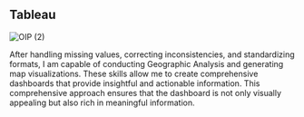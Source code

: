 ## Tableau
 ![OIP (2)](https://github.com/user-attachments/assets/2b12af5c-b542-4046-b241-8f744c392324)

After handling missing values, correcting inconsistencies, and standardizing formats, I am capable of conducting Geographic Analysis and generating map visualizations. These skills allow me to create comprehensive dashboards that provide insightful and actionable information.  This comprehensive approach ensures that the dashboard is not only visually appealing but also rich in meaningful information.
